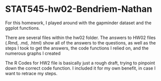 # STAT545-hw02-Bendriem-Nathan

For this homework, I played around with the gapminder dataset and the ggplot functions.

There are several files within the hw02 folder.  The answers to HW02 files (.Rmd, .md, .html) show all of the answers to the questions, as well as the steps I took to get the answers, the code functions I relied on, and the numerous graphs I created

The R Codes for HW2 file is basically just a rough draft, trying to pinpoint down the correct code function.  I included it for my own benefit, in case I want to retrace my steps.  

